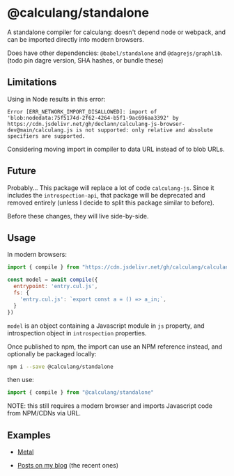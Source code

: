 # @calculang/standalone

A standalone compiler for calculang: doesn't depend node or webpack, and can be imported directly into modern browsers.

Does have other dependencies: `@babel/standalone` and `@dagrejs/graphlib`. (todo pin dagre version, SHA hashes, or bundle these)

## Limitations

Using in Node results in this error:

```
Error [ERR_NETWORK_IMPORT_DISALLOWED]: import of 'blob:nodedata:75f5174d-2f62-4264-b5f1-9ac696aa3392' by https://cdn.jsdelivr.net/gh/declann/calculang-js-browser-dev@main/calculang.js is not supported: only relative and absolute specifiers are supported.
```

Considering moving import in compiler to data URL instead of to blob URLs.

## Future

Probably... This package will replace a lot of code `calculang-js`. Since it includes the `introspection-api`, that package will be deprecated and removed entirely (unless I decide to split this package similar to before).

Before these changes, they will live side-by-side.

## Usage

In modern browsers:

```js
import { compile } from "https://cdn.jsdelivr.net/gh/calculang/calculang@dev/packages/standalone/index.js"

const model = await compile({
  entrypoint: 'entry.cul.js',
  fs: {
    'entry.cul.js': `export const a = () => a_in;`,
  }
})
```

`model` is an object containing a Javascript module in `js` property, and introspection object in `introspection` properties.

Once published to npm, the import can use an NPM reference instead, and optionally be packaged locally:

```sh
npm i --save @calculang/standalone
```

then use:

```js
import { compile } from "@calculang/standalone"
```

NOTE: this still requires a modern browser and imports Javascript code from NPM/CDNs via URL.

## Examples

- [Metal](https://finding-calculang-foc.netlify.app/editor)

- [Posts on my blog](https://calcwithdec.dev/) (the recent ones)
